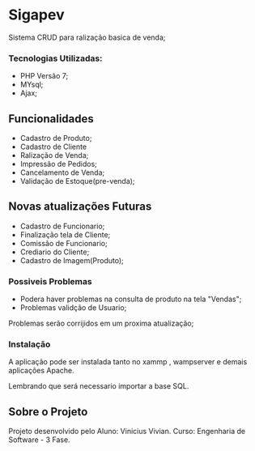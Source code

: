 # Sigapev
Sistema CRUD para ralização basica de venda;
### Tecnologias Utilizadas:
 - PHP Versão 7;
 - MYsql;
 - Ajax;
 
 ## Funcionalidades
  - Cadastro de Produto;
  - Cadastro de Cliente
  - Ralização de Venda;
  - Impressão de Pedidos;
  - Cancelamento de Venda;
  - Validação de Estoque(pre-venda);

##  Novas atualizações Futuras

  - Cadastro de Funcionario;
  - Finalização tela de Cliente;
  - Comissão de Funcionario;
  - Crediario do Cliente;
  - Cadastro de Imagem(Produto);

### Possiveis Problemas

* Podera haver problemas na consulta de produto na tela "Vendas";
* Problemas validção de Usuario;

Problemas serão corrijidos em um proxima atualização;
### Instalação

A aplicação pode ser instalada tanto no xammp , wampserver e demais aplicações Apache.

Lembrando que será necessario importar a base SQL.

Sobre o Projeto
----

Projeto desenvolvido pelo Aluno: Vinicius Vivian.
Curso: Engenharia de Software - 3 Fase.
